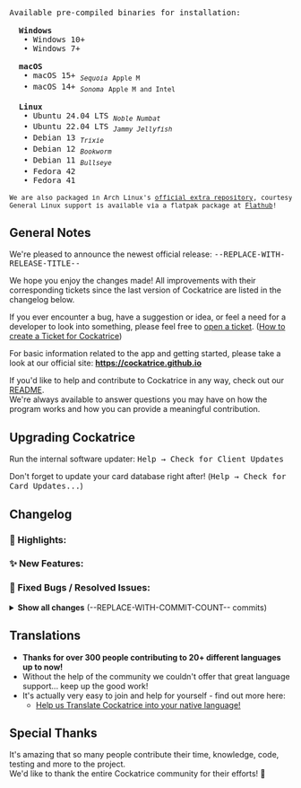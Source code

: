 <!-- this template comes from .ci/release_template.md -->

<!-- Don't forget to delete the previous betas after publishing this!
git push -d origin --REPLACE-WITH-BETA-LIST--
 -->

<!-- This list of binaries should be updated every time the CI is changed to include all targets -->
<pre>
Available pre-compiled binaries for installation:

  <b>Windows</b>
   • <kbd>Windows 10+</kbd>
   • <kbd>Windows 7+</kbd>

  <b>macOS</b>
   • <kbd>macOS 15+</kbd> <sub><i>Sequoia</i></sub> <sub>Apple M</sub>
   • <kbd>macOS 14+</kbd> <sub><i>Sonoma</i></sub> <sub>Apple M and Intel</sub>

  <b>Linux</b>
   • <kbd>Ubuntu 24.04 LTS</kbd> <sub><i>Noble Numbat</i></sub>
   • <kbd>Ubuntu 22.04 LTS</kbd> <sub><i>Jammy Jellyfish</i></sub>
   • <kbd>Debian 13</kbd> <sub><i>Trixie</i></sub>
   • <kbd>Debian 12</kbd> <sub><i>Bookworm</i></sub>
   • <kbd>Debian 11</kbd> <sub><i>Bullseye</i></sub>
   • <kbd>Fedora 42</kbd>
   • <kbd>Fedora 41</kbd>

<sub>We are also packaged in <kbd>Arch Linux</kbd>'s <a href="https://archlinux.org/packages/extra/x86_64/cockatrice">official extra repository</a>, courtesy of @FFY00.</sub>
<sub>General Linux support is available via a <kbd>flatpak</kbd> package at <a href="https://flathub.org/apps/io.github.Cockatrice.cockatrice">Flathub</a>!</sub>
</pre>


## General Notes

We're pleased to announce the newest official release: <kbd>--REPLACE-WITH-RELEASE-TITLE--</kbd>

We hope you enjoy the changes made! All improvements with their corresponding tickets since the last version of Cockatrice are listed in the changelog below.

If you ever encounter a bug, have a suggestion or idea, or feel a need for a developer to look into something, please feel free to [open a ticket](https://github.com/Cockatrice/Cockatrice/issues). ([How to create a Ticket for Cockatrice](https://github.com/Cockatrice/Cockatrice/wiki/How-to-Create-a-GitHub-Ticket-Regarding-Cockatrice))

For basic information related to the app and getting started, please take a look at our official site: **https://cockatrice.github.io**

If you'd like to help and contribute to Cockatrice in any way, check out our [README](https://github.com/Cockatrice/Cockatrice#contribute).  
We're always available to answer questions you may have on how the program works and how you can provide a meaningful contribution.


## Upgrading Cockatrice
<!-- this optional section puts a warning banner for problems with updating
> [!IMPORTANT]  
> **With this release, we no longer provide a ready-to-install binary for:**  
> --DEPRECATED-OS-HERE--
 -->

Run the internal software updater: <kbd>Help → Check for Client Updates</kbd>

Don't forget to update your card database right after! (<kbd>Help → Check for Card Updates...</kbd>)


## Changelog
<!--
This list is generated and should be moved to their respective header and
possibly edited a little.
Append PR numbers of fixups to their main PR to keep the list coherent.
Put the quantity of remaining PR's below the highlights section.
Remove empty headers when done.

--REPLACE-WITH-GENERATED-LIST--
 -->

<!-- Highlights of the release -->
### 🔖 Highlights:
### ✨ New Features:
### 🐛 Fixed Bugs / Resolved Issues:

<!-- Complete list of changes (foldable) -->
<details>
<summary>
<b>Show all changes</b> (--REPLACE-WITH-COMMIT-COUNT-- commits)
</summary>

### User Interface
### Under the Hood
### Oracle
### Servatrice
### Webatrice

</details>


## Translations
- **Thanks for over 300 people contributing to 20+ different languages up to now!**
- Without the help of the community we couldn't offer that great language support... keep up the good work!
- It's actually very easy to join and help for yourself - find out more here:
    - [Help us Translate Cockatrice into your native language!](https://github.com/Cockatrice/Cockatrice/wiki/Translation-FAQ)


## Special Thanks
<!-- Personalise this a bit! -->
It's amazing that so many people contribute their time, knowledge, code, testing and more to the project.  
We'd like to thank the entire Cockatrice community for their efforts! 🙏
<!-- We'd like to especially recognize @ZeldaZach, --ADD-CONTRIBUTORS-HERE-- for their help in preparing so many amazing new features for the user base. -->

